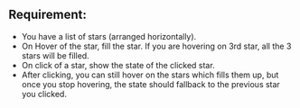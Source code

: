 ## Requirement:

- You have a list of stars (arranged horizontally).
- On Hover of the star, fill the star. If you are hovering on 3rd star, all the 3 stars will be filled.
- On click of a star, show the state of the clicked star. 
- After clicking, you can still hover on the stars which fills them up, but once you stop hovering, the state should fallback to the previous star you clicked. 